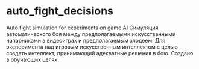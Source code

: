 # auto_fight_decisions
Auto fight simulation for experiments on game AI
Симуляция автоматического боя между предполагаемыми искусственными напарниками в видеоиграх и предполагаемым злодеем.
Для эксперимента над игровым искусственным интеллектом с целью создать интеллект, принимающий адекватные решения в бою.
Создано в обучающих целях.
